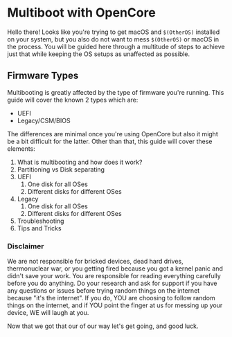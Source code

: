 # Multiboot with OpenCore

Hello there! Looks like you're trying to get macOS and `$(OtherOS)` installed on your system, but you also do not want to mess `$(OtherOS)` or macOS in the process. You will be guided here through a multitude of steps to achieve just that while keeping the OS setups as unaffected as possible.

## Firmware Types

Multibooting is greatly affected by the type of firmware you're running. This guide will cover the known 2 types which are:

- UEFI
- Legacy/CSM/BIOS

The differences are minimal once you're using OpenCore but also it might be a bit difficult for the latter. Other than that, this guide will cover these elements:

1. What is multibooting and how does it work?
2. Partitioning vs Disk separating
2. UEFI
   1. One disk for all OSes
   2. Different disks for different OSes
3. Legacy
   1. One disk for all OSes
   2. Different disks for different OSes
5. Troubleshooting
6. Tips and Tricks

### Disclaimer

We are not responsible for bricked devices, dead hard drives, thermonuclear war, or you getting fired because you got a kernel panic and didn't save your work. You are responsible for reading everything carefully before you do anything. Do your research and ask for support if you have any questions or issues before trying random things on the internet because "it's the internet". If you do, YOU are choosing to follow random things on the internet, and if YOU point the finger at us for messing up your device, WE will laugh at you. 

Now that we got that our of our way let's get going, and good luck.
